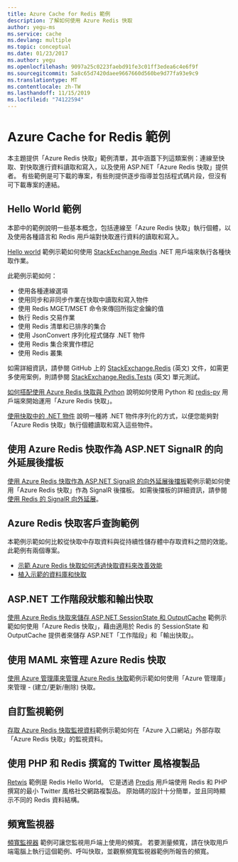 ```yaml
---
title: Azure Cache for Redis 範例
description: 了解如何使用 Azure Redis 快取
author: yegu-ms
ms.service: cache
ms.devlang: multiple
ms.topic: conceptual
ms.date: 01/23/2017
ms.author: yegu
ms.openlocfilehash: 9097a25c0223faebd91fe3c01ff3edea6c4e6f9f
ms.sourcegitcommit: 5a8c65d7420daee9667660d560be9d77fa93e9c9
ms.translationtype: MT
ms.contentlocale: zh-TW
ms.lasthandoff: 11/15/2019
ms.locfileid: "74122594"
---
```

# <a name="azure-cache-for-redis-samples"></a>Azure Cache for Redis 範例
本主題提供「Azure Redis 快取」範例清單，其中涵蓋下列這類案例：連線至快取、對快取進行資料讀取和寫入，以及使用 ASP.NET「Azure Redis 快取」提供者。 有些範例是可下載的專案，有些則提供逐步指導並包括程式碼片段，但沒有可下載專案的連結。

## <a name="hello-world-samples"></a>Hello World 範例
本節中的範例說明一些基本概念，包括連線至「Azure Redis 快取」執行個體，以及使用各種語言和 Redis 用戶端對快取進行資料的讀取和寫入。

[Hello world](https://github.com/rustd/RedisSamples/tree/master/HelloWorld) 範例示範如何使用 [StackExchange.Redis](https://github.com/StackExchange/StackExchange.Redis) .NET 用戶端來執行各種快取作業。

此範例示範如何：

* 使用各種連線選項
* 使用同步和非同步作業在快取中讀取和寫入物件
* 使用 Redis MGET/MSET 命令來傳回所指定金鑰的值
* 執行 Redis 交易作業
* 使用 Redis 清單和已排序的集合
* 使用 JsonConvert 序列化程式儲存 .NET 物件
* 使用 Redis 集合來實作標記
* 使用 Redis 叢集

如需詳細資訊，請參閱 GitHub 上的 [StackExchange.Redis](https://github.com/StackExchange/StackExchange.Redis) \(英文\) 文件，如需更多使用案例，則請參閱 [StackExchange.Redis.Tests](https://github.com/StackExchange/StackExchange.Redis/tree/master/tests) \(英文\) 單元測試。

[如何搭配使用 Azure Redis 快取與 Python](cache-python-get-started.md) 說明如何使用 Python 和 [redis-py](https://github.com/andymccurdy/redis-py) 用戶端來開始運用「Azure Redis 快取」。

[使用快取中的 .NET 物件](cache-dotnet-how-to-use-azure-redis-cache.md#work-with-net-objects-in-the-cache) 說明一種將 .NET 物件序列化的方式，以便您能夠對「Azure Redis 快取」執行個體讀取和寫入這些物件。 

## <a name="use-azure-cache-for-redis-as-a-scale-out-backplane-for-aspnet-signalr"></a>使用 Azure Redis 快取作為 ASP.NET SignalR 的向外延展後擋板
[使用 Azure Redis 快取作為 ASP.NET SignalR 的向外延展後擋板](https://github.com/rustd/RedisSamples/tree/master/RedisAsSignalRBackplane)範例示範如何使用「Azure Redis 快取」作為 SignalR 後擋板。 如需後擋板的詳細資訊，請參閱 [使用 Redis 的 SignalR 向外延展](https://www.asp.net/signalr/overview/performance/scaleout-with-redis)。

## <a name="azure-cache-for-redis-customer-query-sample"></a>Azure Redis 快取客戶查詢範例
本範例示範如何比較從快取中存取資料與從持續性儲存體中存取資料之間的效能。 此範例有兩個專案。

* [示範 Azure Redis 快取如何透過快取資料來改善效能](https://github.com/rustd/RedisSamples/tree/master/RedisCacheCustomerQuerySample)
* [植入示範的資料庫和快取](https://github.com/rustd/RedisSamples/tree/master/SeedCacheForCustomerQuerySample)

## <a name="aspnet-session-state-and-output-caching"></a>ASP.NET 工作階段狀態和輸出快取
[使用 Azure Redis 快取來儲存 ASP.NET SessionState 和 OutputCache](https://github.com/rustd/RedisSamples/tree/master/SessionState_OutputCaching) 範例示範如何使用「Azure Redis 快取」，藉由適用於 Redis 的 SessionState 和 OutputCache 提供者來儲存 ASP.NET「工作階段」和「輸出快取」。

## <a name="manage-azure-cache-for-redis-with-maml"></a>使用 MAML 來管理 Azure Redis 快取
[使用 Azure 管理庫來管理 Azure Redis 快取](https://github.com/rustd/RedisSamples/tree/master/ManageCacheUsingMAML)範例示範如何使用「Azure 管理庫」來管理 - (建立/更新/刪除) 快取。 

## <a name="custom-monitoring-sample"></a>自訂監視範例
[存取 Azure Redis 快取監視資料](https://github.com/rustd/RedisSamples/tree/master/CustomMonitoring)範例示範如何在「Azure 入口網站」外部存取「Azure Redis 快取」的監視資料。

## <a name="a-twitter-style-clone-written-using-php-and-redis"></a>使用 PHP 和 Redis 撰寫的 Twitter 風格複製品
[Retwis](https://github.com/SyntaxC4-MSFT/retwis) 範例是 Redis Hello World。 它是透過 [Predis](https://github.com/nrk/predis) 用戶端使用 Redis 和 PHP 撰寫的最小 Twitter 風格社交網路複製品。 原始碼的設計十分簡單，並且同時顯示不同的 Redis 資料結構。

## <a name="bandwidth-monitor"></a>頻寬監視器
[頻寬監視器](https://github.com/JonCole/SampleCode/tree/master/BandWidthMonitor) 範例可讓您監視用戶端上使用的頻寬。 若要測量頻寬，請在快取用戶端電腦上執行這個範例、呼叫快取，並觀察頻寬監視器範例所報告的頻寬。

